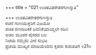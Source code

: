 +++
title = "021 ಉಚಿತವಿತರೇತರಗುಣಸ್ತುತಿ"

+++
ಉಚಿತವಿತರೇತರಗುಣಸ್ತುತಿ  
ರಚನೆ ಗುಣಯುಕ್ತರಿಗೆ ವಿಜಯೋ  
ಪಚಿತ ರಣನಾಟಕಕೆ ಜವನಿಕೆಯಾಯ್ತಲೇ ರಜನಿ  
ಅಚಲ ಮೂರರ ಪೈಸರದ ಬಲ  
ನಿಚಯ ನಮ್ಮದು ವೀರ ಸುಭಟ  
ಪ್ರಚಯ ಮುಖ್ಯರ ಮಾಡಿಯೆಂದನು ಕೃಪನು ಕುರುಪತಿಗೆ     ॥21॥